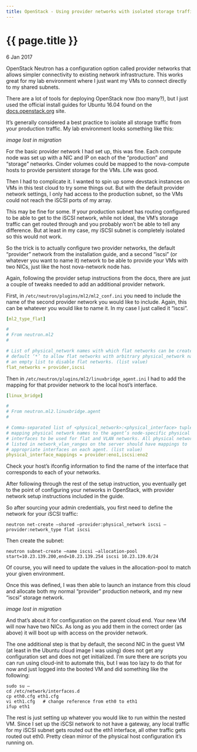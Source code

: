 ```yaml
---
title: OpenStack - Using provider networks with isolated storage traffic
---
```


{{ page.title }}
================

<p class="meta">6 Jan 2017</p>

OpenStack Neutron has a configuration option called provider networks that
allows simpler connectivity to existing network infrastructure. This works
great for my lab environment where I just want my VMs to connect directly to my
shared subnets.

There are a lot of tools for deploying OpenStack now (too many?), but I just
used the official install guides for Ubuntu 16.04 found on the
[docs.openstack.org](https://docs.openstack.org/) site.

It’s generally considered a best practice to isolate all storage traffic from
your production traffic. My lab environment looks something like this:

_image lost in migration_

For the basic provider network I had set up, this was fine. Each compute node
was set up with a NIC and IP on each of the “production” and “storage”
networks. Cinder volumes could be mapped to the nova-compute hosts to provide
persistent storage for the VMs. Life was good.

Then I had to complicate it. I wanted to spin up some devstack instances on VMs
in this test cloud to try some things out. But with the default provider
network settings, I only had access to the production subnet, so the VMs could
not reach the iSCSI ports of my array.

This may be fine for some. If your production subnet has routing configured to
be able to get to the iSCSI network, while not ideal, the VM’s storage traffic
can get routed through and you probably won’t be able to tell any difference.
But at least in my case, my iSCSI subnet is completely isolated so this would
not work.

So the trick is to actually configure two provider networks, the default
“provider” network from the installation guide, and a second “iscsi” (or
whatever you want to name it) network to be able to provide your VMs with two
NICs, just like the host nova-network node has.

Again, following the provider setup instructions from the docs, there are just
a couple of tweaks needed to add an additional provider network.

First, in `/etc/neutron/plugins/ml2/ml2_conf.ini` you need to include the name
of the second provider network you would like to include. Again, this can be
whatever you would like to name it. In my case I just called it “iscsi”.

```yaml
[ml2_type_flat]

#
# From neutron.ml2
#

# List of physical_network names with which flat networks can be created. Use
# default ‘*’ to allow flat networks with arbitrary physical_network names. Use
# an empty list to disable flat networks. (list value)
flat_networks = provider,iscsi
```

Then in `/etc/neutron/plugins/ml2/linuxbridge_agent.ini` I had to add the
mapping for that provider network to the local host’s interface.

```yaml
[linux_bridge]

#
# From neutron.ml2.linuxbridge.agent
#

# Comma-separated list of <physical_network>:<physical_interface> tuples
# mapping physical network names to the agent’s node-specific physical network
# interfaces to be used for flat and VLAN networks. All physical networks
# listed in network_vlan_ranges on the server should have mappings to
# appropriate interfaces on each agent. (list value)
physical_interface_mappings = provider:eno1,iscsi:eno2
```

Check your host’s ifconfig information to find the name of the interface that
corresponds to each of your networks.

After following through the rest of the setup instruction, you eventually get
to the point of configuring your networks in OpenStack, with provider network
setup instructions included in the guide.

So after sourcing your admin credentials, you first need to define the network
for your iSCSI traffic:

```
neutron net-create –shared –provider:physical_network iscsi –provider:network_type flat iscsi
```

Then create the subnet:

```
neutron subnet-create –name iscsi –allocation-pool start=10.23.139.200,end=10.23.139.254 iscsi 10.23.139.0/24
```

Of course, you will need to update the values in the allocation-pool to match
your given environment.

Once this was defined, I was then able to launch an instance from this cloud
and allocate both my normal “provider” production network, and my new “iscsi”
storage network.

_image lost in migration_

And that’s about it for configuration on the parent cloud end. Your new VM will
now have two NICs. As long as you add them in the correct order (as above) it
will boot up with access on the provider network.

The one additional step is that by default, the second NIC in the guest VM (at
least in the Ubuntu cloud image I was using) does not get any configuration set
and does not get initialized. I’m sure there are scripts you can run using
cloud-init to automate this, but I was too lazy to do that for now and just
logged into the booted VM and did something like the following:

```
sudo su –
cd /etc/network/interfaces.d
cp eth0.cfg eth1.cfg
vi eth1.cfg   # change reference from eth0 to eth1
ifup eth1
```

The rest is just setting up whatever you would like to run within the nested
VM. Since I set up the iSCSI network to not have a gateway, any local traffic
for my iSCSI subnet gets routed out the eth1 interface, all other traffic gets
routed out eth0. Pretty clean mirror of the physical host configuration it’s
running on.
